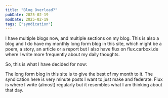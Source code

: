 ```yaml
---
title: "Blog Overload?"
pubDate: 2025-02-19
modDate: 2025-02-19
tags: ["syndication"]
---
```


I have multiple blogs now, and multiple sections on my blog. This is also a blog and I do have my monthly long form blog in this site, which might be a poem, a story, an article or a report but I also have flux on flux.carboxi.de where I write more frequently about my daily thoughts.

So, this is what I have decided for now:

The long form blog in this site is to give the best of my month to it.
The syndication here is very minute posts I want to just make and federate.
Flux is where I write (almost) regularly but it resembles what I am thinking about that day.
